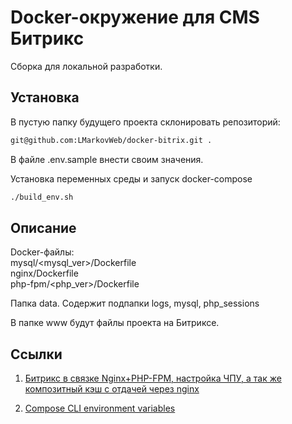# Docker-окружение для CMS Битрикс

Сборка для локальной разработки.

## Установка

В пустую папку будущего проекта склонировать репозиторий:

```bash
git@github.com:LMarkovWeb/docker-bitrix.git .
```

В файле .env.sample внести своим значения.

Установка переменных среды и запуск docker-compose

```bash
./build_env.sh
```

## Описание

Docker-файлы:  
mysql/<mysql_ver>/Dockerfile  
nginx/Dockerfile  
php-fpm/<php_ver>/Dockerfile

Папка data. Содержит подпапки logs, mysql, php_sessions

В папке www будут файлы проекта на Битриксе.

## Ссылки

1. [Битрикс в связке Nginx+PHP-FPM, настройка ЧПУ, а так же композитный кэш с отдачей через nginx](https://habr.com/ru/post/438604/ "Статья на habr.com")

2. [Compose CLI environment variables](https://docs.docker.com/compose/reference/envvars/)
